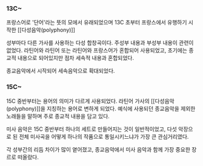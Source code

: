 ### 13C~
프랑스어로 '단어'라는 뜻의 모에서 유래되었으며 13C 초부터 프랑스에서 유행하기 시작한 [[다성음악(polyphony)]]

성부마다 다른 가사를 사용하는 다성 합창곡이다. 주성부 내용과 부성부 내용이 관련이 없었다. 라틴어와 라틴어 또는 라틴어와 프랑스어가 혼합되어 사용되었고, 초기에는 종교적 내용으로 되어있지만 점차 세속적 내용과 혼합되었다.

종교음악에서 시작되어 세속음악으로 확대되었다.

### 15C~
15C 중반부터는 용어의 의미가 다르게 사용되었다. 라틴어 가사의 [[다성음악(polyphony)]]을 지칭하는 용어로 변하게 되었다. 예식에 사용되던 종교음악을 제외한 노래들을 말하며 주로 종교적 내용을 담고 있다. 

미사 음악은 15C 중반부터 하나의 세트로 만들어지는 것이 일반적이었고, 다섯 악장으로 된 전체 미사곡을 어떻게 하나의 작품으로 통일시키느냐가 가장 큰 관심거리였다. 

각 성부간의 리듬 차이가 많이 옅어졌고, 종교음악에서 미사 음악과 함께 가장 중요한 장르로 떠올랐다. 

